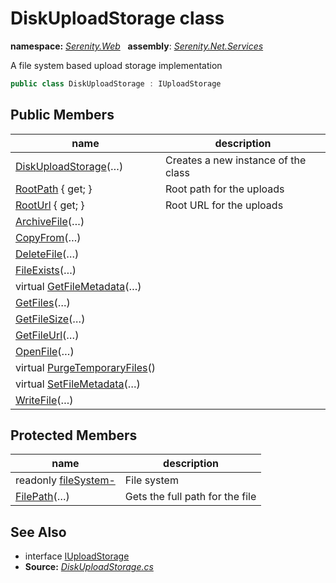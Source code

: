 # DiskUploadStorage class
**namespace:** *[Serenity.Web](../README.md#serenity.web-namespace)*   **assembly**: *[Serenity.Net.Services](../README.md)*

A file system based upload storage implementation

```csharp
public class DiskUploadStorage : IUploadStorage
```

## Public Members

| name | description |
| --- | --- |
| [DiskUploadStorage](DiskUploadStorage/DiskUploadStorage.md)(…) | Creates a new instance of the class |
| [RootPath](DiskUploadStorage/RootPath.md) { get; } | Root path for the uploads |
| [RootUrl](DiskUploadStorage/RootUrl.md) { get; } | Root URL for the uploads |
| [ArchiveFile](DiskUploadStorage/ArchiveFile.md)(…) |  |
| [CopyFrom](DiskUploadStorage/CopyFrom.md)(…) |  |
| [DeleteFile](DiskUploadStorage/DeleteFile.md)(…) |  |
| [FileExists](DiskUploadStorage/FileExists.md)(…) |  |
| virtual [GetFileMetadata](DiskUploadStorage/GetFileMetadata.md)(…) |  |
| [GetFiles](DiskUploadStorage/GetFiles.md)(…) |  |
| [GetFileSize](DiskUploadStorage/GetFileSize.md)(…) |  |
| [GetFileUrl](DiskUploadStorage/GetFileUrl.md)(…) |  |
| [OpenFile](DiskUploadStorage/OpenFile.md)(…) |  |
| virtual [PurgeTemporaryFiles](DiskUploadStorage/PurgeTemporaryFiles.md)() |  |
| virtual [SetFileMetadata](DiskUploadStorage/SetFileMetadata.md)(…) |  |
| [WriteFile](DiskUploadStorage/WriteFile.md)(…) |  |

## Protected Members

| name | description |
| --- | --- |
| readonly [fileSystem-](DiskUploadStorage/fileSystem-.md) | File system |
| [FilePath](DiskUploadStorage/FilePath.md)(…) | Gets the full path for the file |

## See Also

* interface [IUploadStorage](IUploadStorage.md)
* **Source:** *[DiskUploadStorage.cs](https://github.com/serenity-is/Serenity/blob/master/src/Serenity.Net.Services/Upload/DiskUploadStorage.cs)*